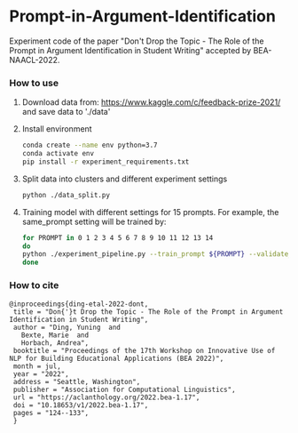 # Prompt-in-Argument-Identification
Experiment code of the paper "Don't Drop the Topic - The Role of the Prompt in Argument Identification in Student Writing" accepted by BEA-NAACL-2022.

### How to use

1. Download data from: https://www.kaggle.com/c/feedback-prize-2021/ and save data to './data'

2. Install environment

    ```bash
    conda create --name env python=3.7
    conda activate env
    pip install -r experiment_requirements.txt
    ```
    
3. Split data into clusters and different experiment settings
    ```bash
    python ./data_split.py
    ```

4. Training model with different settings for 15 prompts.
For example, the same_prompt setting will be trained by:
    ```bash
    for PROMPT in 0 1 2 3 4 5 6 7 8 9 10 11 12 13 14
    do
    python ./experiment_pipeline.py --train_prompt ${PROMPT} --validate_prompt ${PROMPT} --test_prompt ${PROMPT} --input ./data/same_prompt --model allenai/longformer-large-4096 --lr 1e-5 --output ./output --max_len 1536 --epochs 10
    done
    ```


### How to cite
   ```
   @inproceedings{ding-etal-2022-dont,
    title = "Don{'}t Drop the Topic - The Role of the Prompt in Argument Identification in Student Writing",
    author = "Ding, Yuning  and
      Bexte, Marie  and
      Horbach, Andrea",
    booktitle = "Proceedings of the 17th Workshop on Innovative Use of NLP for Building Educational Applications (BEA 2022)",
    month = jul,
    year = "2022",
    address = "Seattle, Washington",
    publisher = "Association for Computational Linguistics",
    url = "https://aclanthology.org/2022.bea-1.17",
    doi = "10.18653/v1/2022.bea-1.17",
    pages = "124--133",
    }

